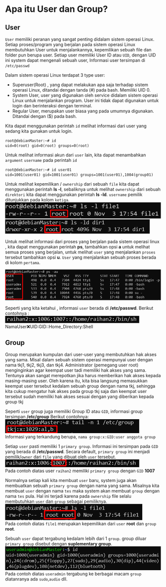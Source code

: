 # Apa itu User dan Group?

## User

`User` memiliki peranan yang sangat penting didalam sistem operasi Linux. 
Setiap proses/program yang berjalan pada sistem operasi Linux membutuhkan User untuk menjalankannya, 
kepemilikan sebuah file dan folder pun berupa user. 
Setiap user memiliki User ID atau `UID`, 
dengan UID ini system dapat mengenali sebuah user, 
Informasi user tersimpan di `/etc/passwd`

Dalam sistem operasi Linux terdapat 3 type user:   
- Superuser(Root) ,  yang dapat melakukan apa saja terhadap sistem operasi Linux, 
ditandai dengan tanda (#) pada bash. Memiliki UID 0.  
- System User, user yang digunakan oleh service didalam sistem operasi Linux untuk menjalankan program. 
User ini tidak dapat digunakan untuk login dan berinteraksi dengan terminal.  
- Regular User, merupakan user biasa yang pada umumnya digunakan. Ditandai dengan ($) pada bash.

Kita dapat menggunakan perintah `id` melihat informasi dari user yang sedang kita gunakan
untuk login.

```
root@debianMaster:~# id
uid=0(root) gid=0(root) groups=0(root)
```

Untuk melihat informasi akun dari `user` lain, kita dapat menambahkan `argument` `username` pada perintah `id`
```
root@debianMaster:~# id user01
uid=1001(user01) gid=1001(user01) groups=1001(user01),1004(group01)
```
Untuk melihat kepemilikan / `ownership` dari sebuah `file` kita dapat menggunakan perintah **ls -l**,
sebaliknya untuk melihat `ownership` dari sebuah `direktori` kita dapat menggunakan perintah **ls -ld**. 
`username` pemilik ditunjukkan pada kolom `ketiga`.  
![alt text](image-2.png)  
![alt text](image-3.png)  

Untuk melihat informasi dari proses yang berjalan pada sistem operasi linux , kita dapat menggunakan perintah **ps**, tambahkan opsi **a** untuk melihat semua proses yang berjalan,
untuk melihat `user` yang menjalankan `proses` tersebut tambahkan opsi **u**. `User` yang menjalankan sebuah proses berada di kolom `pertama`.

![alt text](image-4.png)  

Seperti yang kita ketahui , informasi `user` berada di **/etc/passwd**. Berikut contohnya :    
![alt text](image-5.png)
NamaUser:x:UID:GID::Home_Directory:Shell

## Group

Group merupakan kumpulan dari user-user yang membutuhkan hak akses yang sama.
Misal dalam
sebuah sistem operasi mempunyai user dengan nama tkj1, tkj2, tkj3, dan tkj4.
Administrator (pemegang user root) menginginkan agar keempat user tadi
memiliki hak akses yang sama. Tentunya akan sangat merepotkan jika harus
memberikan hak akses kepada masing-masing user. Oleh karena itu, kita bisa
langsung memasukkan keempat user tersebut kedalam sebuah group dengan nama
tkj, sehingga kita cukup mengatur hak akses pada group tkj saja dan keempat user
tersebut sudah memiliki hak akses sesuai dengan yang diberikan kepada group tkj  

Seperti `user` group juga memiliki Group ID atau `GID`, informasi group tersimpan **/etc/group**
Berikut contohnya:  
![alt text](image-6.png)  
Informasi yang terkandung berupa, `nama group:x:GID:user anggota group`

Setiap `user` pasti memiliki 1 `primary group`. Informasi ini tersimpan pada `GID` yang berada  di **/etc/passwd**.
Secara default, `primary group` ini menjadi pemilik/`owner` dari `file` yang dibuat oleh `user` tersebut.
![alt text](image-7.png)  
Pada contoh diatas user `raihan2` memiliki `primary group` dengan `GID` **1007**  

Normalnya setiap kali kita membuat `user` baru, system juga akan membuatkan sebuah `primary group` 
dengan nama yang sama. Misalnya kita membuat `user` dengan nama `tes` maka system akan membuat `group` 
dengan nama `tes` pula. Hal ini terjadi karena pada `ownership` file selalu membutuhkan `user` dan `group` sebagai pemiliknya.  
![alt text](image-8.png)  
Pada contoh diatas `file1` merupakan kepemilikan dari `user` **root** dan `group` **root**.

Sebuah `user` dapat tergabung kedalam lebih dari 1 `group`. group diluar `primary group` disebut dengan **suplementary group**.  
![alt text](image-9.png)  
Pada contoh diatas `useradmin` tergabung ke berbagai macam `group` diatanranya ada `sudo`,`audio` dll. 